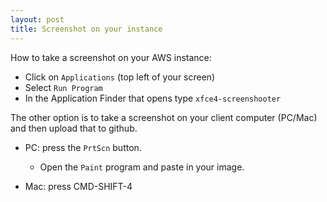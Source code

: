 ```yaml
---
layout: post
title: Screenshot on your instance
---
```


How to take a screenshot on your AWS instance:

* Click on `Applications` (top left of your screen)
* Select `Run Program`
* In the Application Finder that opens type `xfce4-screenshooter`

The other option is to take a screenshot on your client computer (PC/Mac) and then upload that to github.

* PC: press the `PrtScn` button.
    * Open the `Paint` program and paste in your image.

* Mac: press CMD-SHIFT-4
